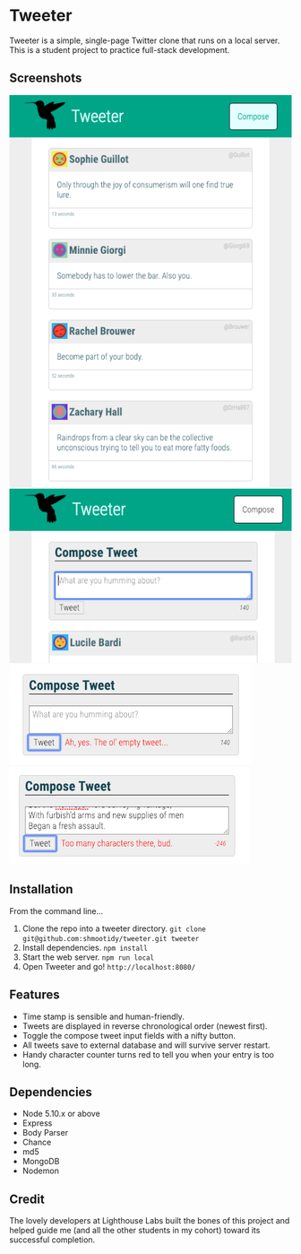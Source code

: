 # Tweeter

Tweeter is a simple, single-page Twitter clone that runs on a local server. This is a student project to practice full-stack development.

## Screenshots
!['Screenshot of tweets'](https://github.com/shmootidy/tweeter/blob/master/docs/all-tweets.png?raw=true)
!['Screenshot of compose box'](https://github.com/shmootidy/tweeter/blob/master/docs/compose.png?raw=true)
!['Screenshot of error message (empty tweet)'](https://github.com/shmootidy/tweeter/blob/master/docs/error-empty.png?raw=true)
!['Screenshot of error message (too long)'](https://github.com/shmootidy/tweeter/blob/master/docs/error-too-long.png?raw=true)

## Installation
From the command line...
1. Clone the repo into a tweeter directory.
`git clone git@github.com:shmootidy/tweeter.git tweeter`
2. Install dependencies.
`npm install`
3. Start the web server.
`npm run local`
4. Open Tweeter and go!
`http://localhost:8080/`

## Features
* Time stamp is sensible and human-friendly.
* Tweets are displayed in reverse chronological order (newest first).
* Toggle the compose tweet input fields with a nifty button.
* All tweets save to external database and will survive server restart.
* Handy character counter turns red to tell you when your entry is too long.

## Dependencies
* Node 5.10.x or above
* Express
* Body Parser
* Chance
* md5
* MongoDB
* Nodemon

## Credit
The lovely developers at Lighthouse Labs built the bones of this project and helped guide me (and all the other students in my cohort) toward its successful completion.
